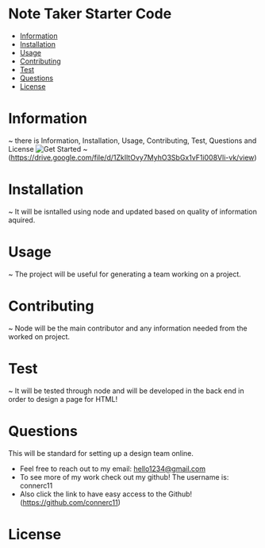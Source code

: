 # Note Taker Starter Code
   
  * [Information](#information)
  * [Installation](#installation)
  * [Usage](#usage)
  * [Contributing](#contributing)
  * [Test](#test)
  * [Questions](#questions)
  * [License](#license)
  
  # Information
  ~ there is Information, Installation, Usage, Contributing, Test, Questions and License
  ![Get Started](./src/image.png)
 ~ (https://drive.google.com/file/d/1ZkIltOvy7MyhO3SbGx1vF1i008Vli-vk/view)

  # Installation
  ~ It will be isntalled using node and updated based on quality of information aquired.
  # Usage
  ~ The project will be useful for generating a team working on a project.
  # Contributing
  ~ Node will be the main contributor and any information needed from the worked on project.
  # Test 
  ~ It will be tested through node and will be developed in the back end in order to design a page for HTML!
  # Questions
   This will be standard for setting up a design team online.
  * Feel free to reach out to my email: hello1234@gmail.com
  * To see more of my work check out my github! The username is: connerc11
  * Also click the link to have easy access to the Github! (https://github.com/connerc11)
  # License
   